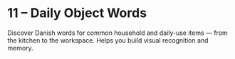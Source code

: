 # 11 – Daily Object Words

Discover Danish words for common household and daily-use items — from the kitchen to the workspace. Helps you build visual recognition and memory.

